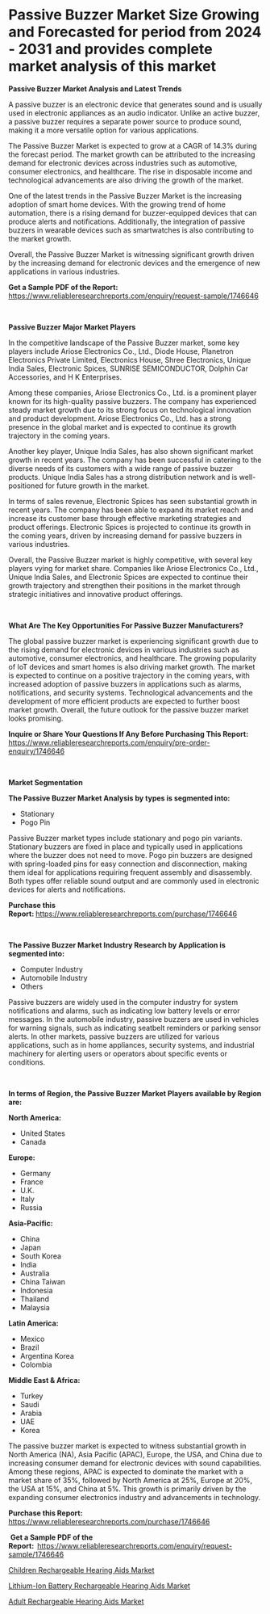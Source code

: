 <p><h1>Passive Buzzer Market Size Growing and Forecasted for period from 2024 - 2031 and provides complete market analysis of this market</h1></p><p><strong>Passive Buzzer Market Analysis and Latest Trends</strong></p>
<p><p>A passive buzzer is an electronic device that generates sound and is usually used in electronic appliances as an audio indicator. Unlike an active buzzer, a passive buzzer requires a separate power source to produce sound, making it a more versatile option for various applications.</p><p>The Passive Buzzer Market is expected to grow at a CAGR of 14.3% during the forecast period. The market growth can be attributed to the increasing demand for electronic devices across industries such as automotive, consumer electronics, and healthcare. The rise in disposable income and technological advancements are also driving the growth of the market.</p><p>One of the latest trends in the Passive Buzzer Market is the increasing adoption of smart home devices. With the growing trend of home automation, there is a rising demand for buzzer-equipped devices that can produce alerts and notifications. Additionally, the integration of passive buzzers in wearable devices such as smartwatches is also contributing to the market growth.</p><p>Overall, the Passive Buzzer Market is witnessing significant growth driven by the increasing demand for electronic devices and the emergence of new applications in various industries.</p></p>
<p><strong>Get a Sample PDF of the Report:&nbsp;</strong> <a href="https://www.reliableresearchreports.com/enquiry/request-sample/1746646">https://www.reliableresearchreports.com/enquiry/request-sample/1746646</a></p>
<p>&nbsp;</p>
<p><strong>Passive Buzzer Major Market Players</strong></p>
<p><p>In the competitive landscape of the Passive Buzzer market, some key players include Ariose Electronics Co., Ltd., Diode House, Planetron Electronics Private Limited, Electronics House, Shree Electronics, Unique India Sales, Electronic Spices, SUNRISE SEMICONDUCTOR, Dolphin Car Accessories, and H K Enterprises. </p><p>Among these companies, Ariose Electronics Co., Ltd. is a prominent player known for its high-quality passive buzzers. The company has experienced steady market growth due to its strong focus on technological innovation and product development. Ariose Electronics Co., Ltd. has a strong presence in the global market and is expected to continue its growth trajectory in the coming years.</p><p>Another key player, Unique India Sales, has also shown significant market growth in recent years. The company has been successful in catering to the diverse needs of its customers with a wide range of passive buzzer products. Unique India Sales has a strong distribution network and is well-positioned for future growth in the market.</p><p>In terms of sales revenue, Electronic Spices has seen substantial growth in recent years. The company has been able to expand its market reach and increase its customer base through effective marketing strategies and product offerings. Electronic Spices is projected to continue its growth in the coming years, driven by increasing demand for passive buzzers in various industries.</p><p>Overall, the Passive Buzzer market is highly competitive, with several key players vying for market share. Companies like Ariose Electronics Co., Ltd., Unique India Sales, and Electronic Spices are expected to continue their growth trajectory and strengthen their positions in the market through strategic initiatives and innovative product offerings.</p></p>
<p>&nbsp;</p>
<p><strong>What Are The Key Opportunities For Passive Buzzer Manufacturers?</strong></p>
<p><p>The global passive buzzer market is experiencing significant growth due to the rising demand for electronic devices in various industries such as automotive, consumer electronics, and healthcare. The growing popularity of IoT devices and smart homes is also driving market growth. The market is expected to continue on a positive trajectory in the coming years, with increased adoption of passive buzzers in applications such as alarms, notifications, and security systems. Technological advancements and the development of more efficient products are expected to further boost market growth. Overall, the future outlook for the passive buzzer market looks promising.</p></p>
<p><strong>Inquire or Share Your Questions If Any Before Purchasing This Report:</strong> <a href="https://www.reliableresearchreports.com/enquiry/pre-order-enquiry/1746646">https://www.reliableresearchreports.com/enquiry/pre-order-enquiry/1746646</a></p>
<p>&nbsp;</p>
<p><strong>Market Segmentation</strong></p>
<p><strong>The Passive Buzzer Market Analysis by types is segmented into:</strong></p>
<p><ul><li>Stationary</li><li>Pogo Pin</li></ul></p>
<p><p>Passive Buzzer market types include stationary and pogo pin variants. Stationary buzzers are fixed in place and typically used in applications where the buzzer does not need to move. Pogo pin buzzers are designed with spring-loaded pins for easy connection and disconnection, making them ideal for applications requiring frequent assembly and disassembly. Both types offer reliable sound output and are commonly used in electronic devices for alerts and notifications.</p></p>
<p><strong>Purchase this Report:&nbsp;</strong><a href="https://www.reliableresearchreports.com/purchase/1746646">https://www.reliableresearchreports.com/purchase/1746646</a></p>
<p>&nbsp;</p>
<p><strong>The Passive Buzzer Market Industry Research by Application is segmented into:</strong></p>
<p><ul><li>Computer Industry</li><li>Automobile Industry</li><li>Others</li></ul></p>
<p><p>Passive buzzers are widely used in the computer industry for system notifications and alarms, such as indicating low battery levels or error messages. In the automobile industry, passive buzzers are used in vehicles for warning signals, such as indicating seatbelt reminders or parking sensor alerts. In other markets, passive buzzers are utilized for various applications, such as in home appliances, security systems, and industrial machinery for alerting users or operators about specific events or conditions.</p></p>
<p>&nbsp;</p>
<p><strong>In terms of Region, the Passive Buzzer Market Players available by Region are:</strong></p>
<p>
    <p> <strong> North America: </strong>
        <ul>
            <li>United States</li>
            <li>Canada</li>
        </ul>
        </p> 
    <p> <strong> Europe: </strong>
        <ul>
            <li>Germany</li>
            <li>France</li>
            <li>U.K.</li>
            <li>Italy</li>
            <li>Russia</li>
        </ul>
        </p> 
    <p> <strong> Asia-Pacific: </strong>
        <ul>
            <li>China</li>
            <li>Japan</li>
            <li>South Korea</li>
            <li>India</li>
            <li>Australia</li>
            <li>China Taiwan</li>
            <li>Indonesia</li>
            <li>Thailand</li>
            <li>Malaysia</li>
        </ul>
        </p> 
    <p> <strong> Latin America: </strong>
        <ul>
            <li>Mexico</li>
            <li>Brazil</li>
            <li>Argentina Korea</li>
            <li>Colombia</li>
        </ul>
        </p> 
    <p> <strong> Middle East & Africa: </strong>
        <ul>
            <li>Turkey</li>
            <li>Saudi</li>
            <li>Arabia</li>
            <li>UAE</li>
            <li>Korea</li>
        </ul>
    </p>
    </p>
<p><p>The passive buzzer market is expected to witness substantial growth in North America (NA), Asia Pacific (APAC), Europe, the USA, and China due to increasing consumer demand for electronic devices with sound capabilities. Among these regions, APAC is expected to dominate the market with a market share of 35%, followed by North America at 25%, Europe at 20%, the USA at 15%, and China at 5%. This growth is primarily driven by the expanding consumer electronics industry and advancements in technology.</p></p>
<p><strong>Purchase this Report: </strong><a href="https://www.reliableresearchreports.com/purchase/1746646">https://www.reliableresearchreports.com/purchase/1746646</a></p>
<p>&nbsp;<strong>Get a Sample PDF of the Report:&nbsp;&nbsp;</strong><a href="https://www.reliableresearchreports.com/enquiry/request-sample/1746646">https://www.reliableresearchreports.com/enquiry/request-sample/1746646</a></p>
<p><strong></strong></p>
<p><p><a href="https://github.com/okotobwrhuteie/Market-Research-Report-List-1/blob/main/children-rechargeable-hearing-aids-market.md">Children Rechargeable Hearing Aids Market</a></p><p><a href="https://github.com/irfadac/Market-Research-Report-List-2/blob/main/lithium-ion-battery-rechargeable-hearing-aids-market.md">Lithium-Ion Battery Rechargeable Hearing Aids Market</a></p><p><a href="https://github.com/ashepherd82/Market-Research-Report-List-3/blob/main/adult-rechargeable-hearing-aids-market.md">Adult Rechargeable Hearing Aids Market</a></p></p>